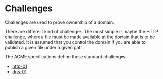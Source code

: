 # Challenges

Challenges are used to prove ownership of a domain.

There are different kind of challenges. The most simple is maybe the HTTP challenge, where a file must be made available at the domain that is to be validated. It is assumed that you control the domain if you are able to publish a given file under a given path.

The ACME specifications define these standard challenges:

* [http-01](./http-01.html)
* [dns-01](./dns-01.html)
